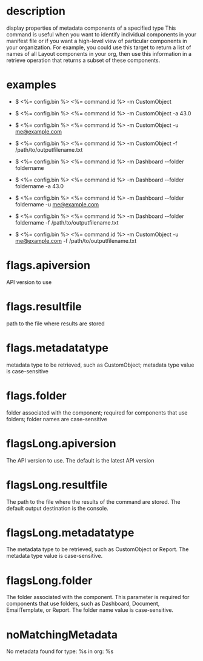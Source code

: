 # description

display properties of metadata components of a specified type
This command is useful when you want to identify individual components in your manifest file or if you want a high-level view of particular components in your organization. For example, you could use this target to return a list of names of all Layout components in your org, then use this information in a retrieve operation that returns a subset of these components.

# examples

- $ <%= config.bin %> <%= command.id %> -m CustomObject

- $ <%= config.bin %> <%= command.id %> -m CustomObject -a 43.0

- $ <%= config.bin %> <%= command.id %> -m CustomObject -u me@example.com

- $ <%= config.bin %> <%= command.id %> -m CustomObject -f /path/to/outputfilename.txt

- $ <%= config.bin %> <%= command.id %> -m Dashboard --folder foldername

- $ <%= config.bin %> <%= command.id %> -m Dashboard --folder foldername -a 43.0

- $ <%= config.bin %> <%= command.id %> -m Dashboard --folder foldername -u me@example.com

- $ <%= config.bin %> <%= command.id %> -m Dashboard --folder foldername -f /path/to/outputfilename.txt

- $ <%= config.bin %> <%= command.id %> -m CustomObject -u me@example.com -f /path/to/outputfilename.txt

# flags.apiversion

API version to use

# flags.resultfile

path to the file where results are stored

# flags.metadatatype

metadata type to be retrieved, such as CustomObject; metadata type value is case-sensitive

# flags.folder

folder associated with the component; required for components that use folders; folder names are case-sensitive

# flagsLong.apiversion

The API version to use. The default is the latest API version

# flagsLong.resultfile

The path to the file where the results of the command are stored. The default output destination is the console.

# flagsLong.metadatatype

The metadata type to be retrieved, such as CustomObject or Report. The metadata type value is case-sensitive.

# flagsLong.folder

The folder associated with the component. This parameter is required for components that use folders, such as Dashboard, Document, EmailTemplate, or Report. The folder name value is case-sensitive.

# noMatchingMetadata

No metadata found for type: %s in org: %s
